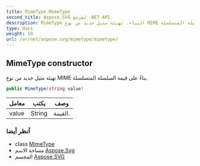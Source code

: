 ```yaml
---
title: MimeType.MimeType
second_title: Aspose.SVG لمرجع .NET API
description: MimeType البناء. تهيئة مثيل جديد من نوع MIME بناءً على قيمة السلسلة المتسلسلة.
type: docs
weight: 10
url: /ar/net/aspose.svg/mimetype/mimetype/
---
```

## MimeType constructor

تهيئة مثيل جديد من نوع MIME بناءً على قيمة السلسلة المتسلسلة.

```csharp
public MimeType(string value)
```

| معامل | يكتب | وصف |
| --- | --- | --- |
| value | String | القيمة. |

### أنظر أيضا

* class [MimeType](../)
* مساحة الاسم [Aspose.Svg](../../mimetype/)
* المجسم [Aspose.SVG](../../../)



